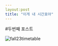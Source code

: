 ```yaml
---
layout:post 
title: "이게 내 시간표야"
---
```

#두번째 포스트

![fall23timetable]({{site.url}}/images/2023-08-27-timetable23fall/fall23timetable.png)

